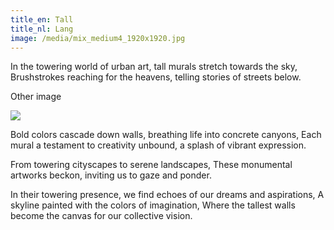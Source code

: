 ```yaml
---
title_en: Tall
title_nl: Lang
image: /media/mix_medium4_1920x1920.jpg
---
```

In the towering world of urban art, tall murals stretch towards the sky,
Brushstrokes reaching for the heavens, telling stories of streets below.

Other image 

<div style="max-width: 50%">

![](/media/amdam.jpg)

</div>

Bold colors cascade down walls, breathing life into concrete canyons,
Each mural a testament to creativity unbound, a splash of vibrant expression.

From towering cityscapes to serene landscapes,
These monumental artworks beckon, inviting us to gaze and ponder.

In their towering presence, we find echoes of our dreams and aspirations,
A skyline painted with the colors of imagination,
Where the tallest walls become the canvas for our collective vision.

